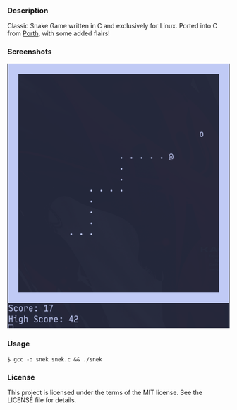 ### Description
Classic Snake Game written in C and exclusively for Linux. Ported into C from [Porth](https://gitlab.com/tsoding/porth), with some added flairs!

### Screenshots
![snake](./gameplay.png)

### Usage
```console
$ gcc -o snek snek.c && ./snek
```
### License
This project is licensed under the terms of the MIT license. See the LICENSE file for details.
